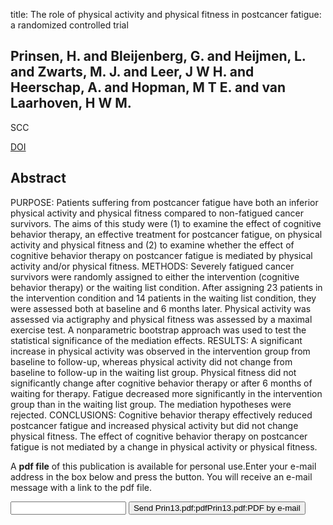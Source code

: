 title: The role of physical activity and physical fitness in postcancer fatigue: a randomized controlled trial

## Prinsen, H. and Bleijenberg, G. and Heijmen, L. and Zwarts, M. J. and Leer, J W H. and Heerschap, A. and Hopman, M T E. and van Laarhoven, H W M.
SCC

<a href="https://doi.org/10.1007/s00520-013-1784-9">DOI</a>

## Abstract
PURPOSE: Patients suffering from postcancer fatigue have both an inferior physical activity and physical fitness compared to non-fatigued cancer survivors. The aims of this study were (1) to examine the effect of cognitive behavior therapy, an effective treatment for postcancer fatigue, on physical activity and physical fitness and (2) to examine whether the effect of cognitive behavior therapy on postcancer fatigue is mediated by physical activity and/or physical fitness. METHODS: Severely fatigued cancer survivors were randomly assigned to either the intervention (cognitive behavior therapy) or the waiting list condition. After assigning 23 patients in the intervention condition and 14 patients in the waiting list condition, they were assessed both at baseline and 6 months later. Physical activity was assessed via actigraphy and physical fitness was assessed by a maximal exercise test. A nonparametric bootstrap approach was used to test the statistical significance of the mediation effects. RESULTS: A significant increase in physical activity was observed in the intervention group from baseline to follow-up, whereas physical activity did not change from baseline to follow-up in the waiting list group. Physical fitness did not significantly change after cognitive behavior therapy or after 6 months of waiting for therapy. Fatigue decreased more significantly in the intervention group than in the waiting list group. The mediation hypotheses were rejected. CONCLUSIONS: Cognitive behavior therapy effectively reduced postcancer fatigue and increased physical activity but did not change physical fitness. The effect of cognitive behavior therapy on postcancer fatigue is not mediated by a change in physical activity or physical fitness.

A <b>pdf file</b> of this publication is available for personal use.Enter your e-mail address in the box below and press the button. You will receive an e-mail message with a link to the pdf file.
<form action="sender.php">  <input type="text" name="email">  <input type="submit" value="Send Prin13.pdf:pdfPrin13.pdf:PDF by e-mail"></form>